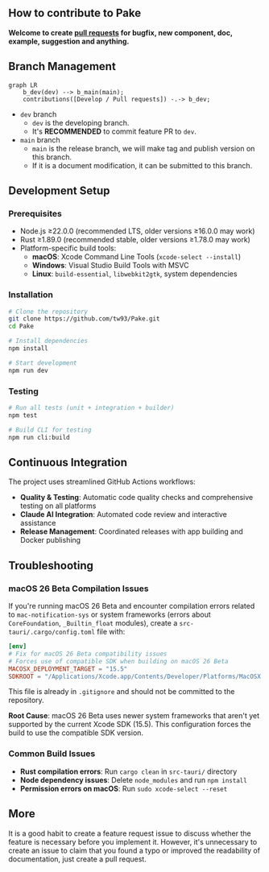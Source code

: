 ## How to contribute to Pake

**Welcome to create [pull requests](https://github.com/tw93/Pake/compare/) for bugfix, new component, doc, example, suggestion and anything.**

## Branch Management

```mermaid
graph LR
    b_dev(dev) --> b_main(main);
    contributions([Develop / Pull requests]) -.-> b_dev;
```

- `dev` branch
  - `dev` is the developing branch.
  - It's **RECOMMENDED** to commit feature PR to `dev`.
- `main` branch
  - `main` is the release branch, we will make tag and publish version on this branch.
  - If it is a document modification, it can be submitted to this branch.

## Development Setup

### Prerequisites

- Node.js ≥22.0.0 (recommended LTS, older versions ≥16.0.0 may work)
- Rust ≥1.89.0 (recommended stable, older versions ≥1.78.0 may work)
- Platform-specific build tools:
  - **macOS**: Xcode Command Line Tools (`xcode-select --install`)
  - **Windows**: Visual Studio Build Tools with MSVC
  - **Linux**: `build-essential`, `libwebkit2gtk`, system dependencies

### Installation

```bash
# Clone the repository
git clone https://github.com/tw93/Pake.git
cd Pake

# Install dependencies
npm install

# Start development
npm run dev
```

### Testing

```bash
# Run all tests (unit + integration + builder)
npm test

# Build CLI for testing  
npm run cli:build
```

## Continuous Integration

The project uses streamlined GitHub Actions workflows:

- **Quality & Testing**: Automatic code quality checks and comprehensive testing on all platforms
- **Claude AI Integration**: Automated code review and interactive assistance
- **Release Management**: Coordinated releases with app building and Docker publishing

## Troubleshooting

### macOS 26 Beta Compilation Issues

If you're running macOS 26 Beta and encounter compilation errors related to `mac-notification-sys` or system frameworks (errors about `CoreFoundation`, `_Builtin_float` modules), create a `src-tauri/.cargo/config.toml` file with:

```toml
[env]
# Fix for macOS 26 Beta compatibility issues
# Forces use of compatible SDK when building on macOS 26 Beta
MACOSX_DEPLOYMENT_TARGET = "15.5"
SDKROOT = "/Applications/Xcode.app/Contents/Developer/Platforms/MacOSX.platform/Developer/SDKs/MacOSX15.5.sdk"
```

This file is already in `.gitignore` and should not be committed to the repository.

**Root Cause**: macOS 26 Beta uses newer system frameworks that aren't yet supported by the current Xcode SDK (15.5). This configuration forces the build to use the compatible SDK version.

### Common Build Issues

- **Rust compilation errors**: Run `cargo clean` in `src-tauri/` directory
- **Node dependency issues**: Delete `node_modules` and run `npm install`
- **Permission errors on macOS**: Run `sudo xcode-select --reset`

## More

It is a good habit to create a feature request issue to discuss whether the feature is necessary before you implement it. However, it's unnecessary to create an issue to claim that you found a typo or improved the readability of documentation, just create a pull request.
